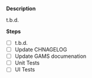 **Description**

t.b.d.


**Steps**
- [ ] t.b.d.
- [ ] Update CHNAGELOG
- [ ] Update GAMS documenation
- [ ] Unit Tests
- [ ] UI Tests
